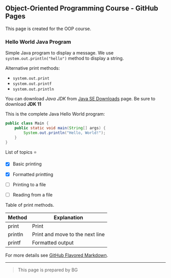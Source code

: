 ## Object-Oriented Programming Course - GitHub Pages

This page is created for the OOP course.

### Hello World Java Program
Simple Java program to display a message. We use `system.out.println("hello")` method to display a string.

Alternative print methods:
- `system.out.print`
- `system.out.printf`
- `system.out.println`

You can download _Java JDK_ from [Java SE Downloads](https://www.oracle.com/technetwork/java/javase/downloads/index.html) page. Be sure to download **JDK 11**

This is the complete Java Hello World program:

```java
public class Main {
    public static void main(String[] args) {
        System.out.println("Hello, World!");
    }
}
```

List of topics :star:
- [x] Basic printing
- [x] Formatted printting
- [ ] Printing to a file
- [ ] Reading from a file


Table of print methods.

Method | Explanation
-- | --
print | Print
println | Print and move to the next line
printf | Formatted output


For more details see [GitHub Flavored Markdown](https://guides.github.com/features/mastering-markdown/).

---
> This page is prepared by BG


